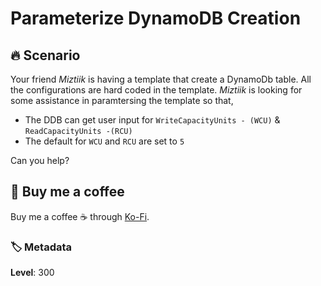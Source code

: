 # Parameterize DynamoDB Creation

## 🔥 Scenario

Your friend _Miztiik_ is having a template that create a DynamoDb table. All the configurations are hard coded in the template. _Miztiik_ is looking for some assistance in paramtersing the template so that,

- The DDB can get user input for `WriteCapacityUnits - (WCU)`  & `ReadCapacityUnits -(RCU)`
- The default for `WCU` and `RCU` are set to `5`

Can you help?

## 👋 Buy me a coffee

Buy me a coffee ☕ through [Ko-Fi](https://ko-fi.com/miztiik).

### 🏷️ Metadata

**Level**: 300
